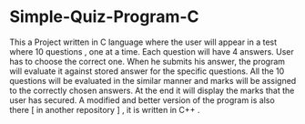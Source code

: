 # Simple-Quiz-Program-C
This a Project written in C language where the user will appear in a test where 10 questions , one at a time. Each question will have 4 answers. User has to choose the correct one.  When he submits his answer, the program will evaluate it against stored answer for the specific questions. All the 10 questions will be evaluated in the similar manner and marks will be assigned to the correctly chosen answers.  At the end it will display the marks that the user has secured.
A modified and better version of the program is also there [ in another repository ] , it is written in C++ .
